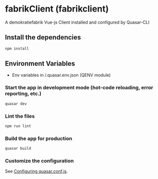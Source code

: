 # fabrikClient (fabrikclient)

A demokratiefabrik Vue-js Client installed and configured by Quasar-CLI

## Install the dependencies
```bash
npm install
```

## Environment Variables
- Env variables in /.quasar.env.json (QENV module)

### Start the app in development mode (hot-code reloading, error reporting, etc.)
```bash
quasar dev
```

### Lint the files
```bash
npm run lint
```


### Build the app for production
```bash
quasar build
```

### Customize the configuration
See [Configuring quasar.conf.js](https://quasar.dev/quasar-cli/quasar-conf-js).
